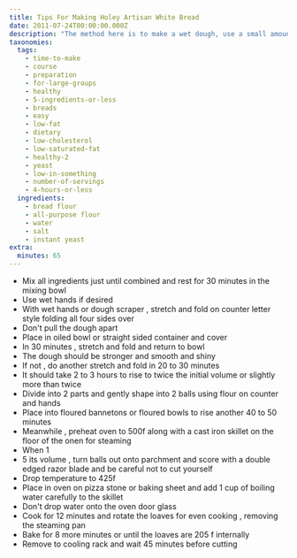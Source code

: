 ```yaml
---
title: Tips For Making Holey Artisan White Bread
date: 2011-07-24T00:00:00.000Z
description: "The method here is to make a wet dough, use a small amount of yeast, and use the stretch and fold method to develop gluten.\r\nthe recipe below can be made as a direct bread as written or by using a poolish.  for a poolish, just mix one third of the flour with one third of the water and add 1/4 teaspoon of instant yeast.  cover and leave on counter for 4 hours until bubbly and risen to double. then add the remaining ingredients and proceed as written.  a poolish improves flavor and browning."
taxonomies:
  tags:
    - time-to-make
    - course
    - preparation
    - for-large-groups
    - healthy
    - 5-ingredients-or-less
    - breads
    - easy
    - low-fat
    - dietary
    - low-cholesterol
    - low-saturated-fat
    - healthy-2
    - yeast
    - low-in-something
    - number-of-servings
    - 4-hours-or-less
  ingredients:
    - bread flour
    - all-purpose flour
    - water
    - salt
    - instant yeast
extra:
  minutes: 65
---
```

 - Mix all ingredients just until combined and rest for 30 minutes in the mixing bowl
 - Use wet hands if desired
 - With wet hands or dough scraper , stretch and fold on counter letter style folding all four sides over
 - Don't pull the dough apart
 - Place in oiled bowl or straight sided container and cover
 - In 30 minutes , stretch and fold and return to bowl
 - The dough should be stronger and smooth and shiny
 - If not , do another stretch and fold in 20 to 30 minutes
 - It should take 2 to 3 hours to rise to twice the initial volume or slightly more than twice
 - Divide into 2 parts and gently shape into 2 balls using flour on counter and hands
 - Place into floured bannetons or floured bowls to rise another 40 to 50 minutes
 - Meanwhile , preheat oven to 500f along with a cast iron skillet on the floor of the onen for steaming
 - When 1
 - 5 its volume , turn balls out onto parchment and score with a double edged razor blade and be careful not to cut yourself
 - Drop temperature to 425f
 - Place in oven on pizza stone or baking sheet and add 1 cup of boiling water carefully to the skillet
 - Don't drop water onto the oven door glass
 - Cook for 12 minutes and rotate the loaves for even cooking , removing the steaming pan
 - Bake for 8 more minutes or until the loaves are 205 f internally
 - Remove to cooling rack and wait 45 minutes before cutting
